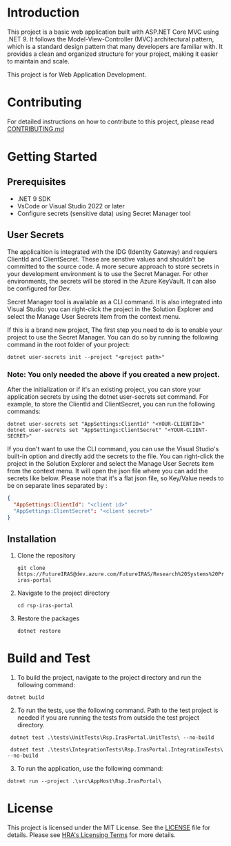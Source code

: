 # Introduction

This project is a basic web application built with ASP.NET Core MVC using .NET 9. It follows the Model-View-Controller (MVC) architectural pattern, which is a standard design pattern that many developers are familiar with. It provides a clean and organized structure for your project, making it easier to maintain and scale.

This project is for Web Application Development.

# Contributing

For detailed instructions on how to contribute to this project, please read [CONTRIBUTING.md](./docs/CONTRIBUTING.md) 

# Getting Started

## Prerequisites

- .NET 9 SDK
- VsCode or Visual Studio 2022 or later
- Configure secrets (sensitive data) using Secret Manager tool

## User Secrets

The applicaition is integrated with the IDG (Identity Gateway) and requiers ClientId and ClientSecret. These are senstive values and shouldn't be committed to the source code. A more secure approach to store secrets in your development environment is to use the Secret Manager. For other environments, the secrets will be stored in the Azure KeyVault. It can also be configured for Dev.

Secret Manager tool is available as a CLI command. It is also integrated into Visual Studio: you can right-click the project in the Solution Explorer and select the Manage User Secrets item from the context menu.

If this is a brand new project, The first step you need to do is to enable your project to use the Secret Manager. You can do so by running the following command in the root folder of your project:

```
dotnet user-secrets init --project "<project path>"
```
### Note: You only needed the above if you created a new project.

After the initialization or if it's an existing project, you can store your application secrets by using the dotnet user-secrets set command. For example, to store the ClientId and ClientSecret, you can run the following commands:

```
dotnet user-secrets set "AppSettings:ClientId" "<YOUR-CLIENTID>"
dotnet user-secrets set "AppSettings:ClientSecret" "<YOUR-CLIENT-SECRET>"
```
If you don't want to use the CLI command, you can use the Visual Studio's built-in option and directly add the secrets to the file. You can right-click the project in the Solution Explorer and select the Manage User Secrets item from the context menu. It will open the json file where you can add the secrets like below. Please note that it's a flat json file, so Key/Value needs to be on separate lines separated by :

```json
{
  "AppSettings:ClientId": "<client id>"
  "AppSettings:ClientSecret": "<client secret>"
}
```
## Installation

1. Clone the repository

    ```
    git clone https://FutureIRAS@dev.azure.com/FutureIRAS/Research%20Systems%20Programme/_git/rsp-iras-portal
    ```
2. Navigate to the project directory

    ```
    cd rsp-iras-portal
    ```

3. Restore the packages

    ```
    dotnet restore
    ```
# Build and Test

1. To build the project, navigate to the project directory and run the following command:

```
dotnet build
```

2. To run the tests, use the following command. Path to the test project is needed if you are running the tests from outside the test project directory.

```
 dotnet test .\tests\UnitTests\Rsp.IrasPortal.UnitTests\ --no-build

 dotnet test .\tests\IntegrationTests\Rsp.IrasPortal.IntegrationTests\ --no-build
```

3. To run the application, use the following command:

```
dotnet run --project .\src\AppHost\Rsp.IrasPortal\
```
# License

This project is licensed under the MIT License. See the [LICENSE](./LICENSE) file for details. Please see [HRA's Licensing Terms](https://dev.azure.com/FutureIRAS/Research%20Systems%20Programme/_wiki/wikis/RSP.wiki/84/Licensing-Information) for more details.
